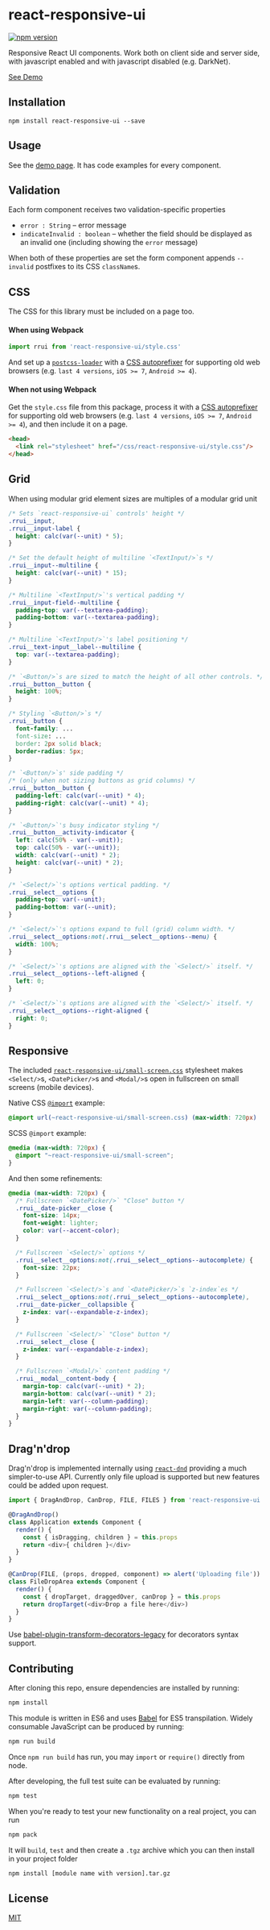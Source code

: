 # react-responsive-ui

[![npm version](https://img.shields.io/npm/v/react-responsive-ui.svg?style=flat-square)](https://www.npmjs.com/package/react-responsive-ui)

Responsive React UI components. Work both on client side and server side, with javascript enabled and with javascript disabled (e.g. DarkNet).

[See Demo](https://catamphetamine.github.io/react-responsive-ui/)

## Installation

```
npm install react-responsive-ui --save
```

## Usage

See the [demo page](https://catamphetamine.github.io/react-responsive-ui/). It has code examples for every component.

## Validation

Each form component receives two validation-specific properties

* `error : String` – error message
* `indicateInvalid : boolean` – whether the field should be displayed as an invalid one (including showing the `error` message)

When both of these properties are set the form component appends `--invalid` postfixes to its CSS `className`s.

## CSS

The CSS for this library must be included on a page too.

#### When using Webpack

```js
import rrui from 'react-responsive-ui/style.css'
```

And set up a [`postcss-loader`](https://github.com/postcss/postcss-loader) with a [CSS autoprefixer](https://github.com/postcss/autoprefixer) for supporting old web browsers (e.g. `last 4 versions`, `iOS >= 7`, `Android >= 4`).

#### When not using Webpack

Get the `style.css` file from this package, process it with a [CSS autoprefixer](https://github.com/postcss/autoprefixer) for supporting old web browsers (e.g. `last 4 versions`, `iOS >= 7`, `Android >= 4`), and then include it on a page.

```html
<head>
  <link rel="stylesheet" href="/css/react-responsive-ui/style.css"/>
</head>
```

## Grid

When using modular grid element sizes are multiples of a modular grid unit

```css
/* Sets `react-responsive-ui` controls' height */
.rrui__input,
.rrui__input-label {
  height: calc(var(--unit) * 5);
}

/* Set the default height of multiline `<TextInput/>`s */
.rrui__input--multiline {
  height: calc(var(--unit) * 15);
}

/* Multiline `<TextInput/>`'s vertical padding */
.rrui__input-field--multiline {
  padding-top: var(--textarea-padding);
  padding-bottom: var(--textarea-padding);
}

/* Multiline `<TextInput/>`'s label positioning */
.rrui__text-input__label--multiline {
  top: var(--textarea-padding);
}

/* `<Button/>`s are sized to match the height of all other controls. */
.rrui__button__button {
  height: 100%;
}

/* Styling `<Button/>`s */
.rrui__button {
  font-family: ...
  font-size: ...
  border: 2px solid black;
  border-radius: 5px;
}

/* `<Button/>`s' side padding */
/* (only when not sizing buttons as grid columns) */
.rrui__button__button {
  padding-left: calc(var(--unit) * 4);
  padding-right: calc(var(--unit) * 4);
}

/* `<Button/>`'s busy indicator styling */
.rrui__button__activity-indicator {
  left: calc(50% - var(--unit));
  top: calc(50% - var(--unit));
  width: calc(var(--unit) * 2);
  height: calc(var(--unit) * 2);
}

/* `<Select/>`'s options vertical padding. */
.rrui__select__options {
  padding-top: var(--unit);
  padding-bottom: var(--unit);
}

/* `<Select/>`'s options expand to full (grid) column width. */
.rrui__select__options:not(.rrui__select__options--menu) {
  width: 100%;
}

/* `<Select/>`'s options are aligned with the `<Select/>` itself. */
.rrui__select__options--left-aligned {
  left: 0;
}

/* `<Select/>`'s options are aligned with the `<Select/>` itself. */
.rrui__select__options--right-aligned {
  right: 0;
}
```

## Responsive

The included [`react-responsive-ui/small-screen.css`](https://github.com/catamphetamine/react-responsive-ui/blob/master/small-screen.css) stylesheet makes `<Select/>`s, `<DatePicker/>`s and `<Modal/>`s open in fullscreen on small screens (mobile devices).

Native CSS [`@import`](https://developer.mozilla.org/docs/Web/CSS/@import) example:

```css
@import url(~react-responsive-ui/small-screen.css) (max-width: 720px)
```

SCSS `@import` example:

```css
@media (max-width: 720px) {
  @import "~react-responsive-ui/small-screen";
}
```

And then some refinements:

```css
@media (max-width: 720px) {
  /* Fullscreen `<DatePicker/>` "Close" button */
  .rrui__date-picker__close {
    font-size: 14px;
    font-weight: lighter;
    color: var(--accent-color);
  }

  /* Fullscreen `<Select/>` options */
  .rrui__select__options:not(.rrui__select__options--autocomplete) {
    font-size: 22px;
  }

  /* Fullscreen `<Select/>`s and `<DatePicker/>`s `z-index`es */
  .rrui__select__options:not(.rrui__select__options--autocomplete),
  .rrui__date-picker__collapsible {
    z-index: var(--expandable-z-index);
  }

  /* Fullscreen `<Select/>` "Close" button */
  .rrui__select__close {
    z-index: var(--expandable-z-index);
  }

  /* Fullscreen `<Modal/>` content padding */
  .rrui__modal__content-body {
    margin-top: calc(var(--unit) * 2);
    margin-bottom: calc(var(--unit) * 2);
    margin-left: var(--column-padding);
    margin-right: var(--column-padding);
  }
}
```

## Drag'n'drop

Drag'n'drop is implemented internally using [`react-dnd`](https://github.com/gaearon/react-dnd) providing a much simpler-to-use API. Currently only file upload is supported but new features could be added upon request.

```js
import { DragAndDrop, CanDrop, FILE, FILES } from 'react-responsive-ui'

@DragAndDrop()
class Application extends Component {
  render() {
    const { isDragging, children } = this.props
    return <div>{ children }</div>
  }
}

@CanDrop(FILE, (props, dropped, component) => alert('Uploading file'))
class FileDropArea extends Component {
  render() {
    const { dropTarget, draggedOver, canDrop } = this.props
    return dropTarget(<div>Drop a file here</div>)
  }
}
```

Use [babel-plugin-transform-decorators-legacy](https://babeljs.io/docs/plugins/transform-decorators/) for decorators syntax support.

## Contributing

After cloning this repo, ensure dependencies are installed by running:

```sh
npm install
```

This module is written in ES6 and uses [Babel](http://babeljs.io/) for ES5
transpilation. Widely consumable JavaScript can be produced by running:

```sh
npm run build
```

Once `npm run build` has run, you may `import` or `require()` directly from
node.

After developing, the full test suite can be evaluated by running:

```sh
npm test
```

When you're ready to test your new functionality on a real project, you can run

```sh
npm pack
```

It will `build`, `test` and then create a `.tgz` archive which you can then install in your project folder

```sh
npm install [module name with version].tar.gz
```

## License

[MIT](LICENSE)